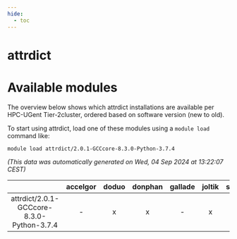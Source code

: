 ```yaml
---
hide:
  - toc
---
```


attrdict
========

# Available modules


The overview below shows which attrdict installations are available per HPC-UGent Tier-2cluster, ordered based on software version (new to old).

To start using attrdict, load one of these modules using a `module load` command like:

```shell
module load attrdict/2.0.1-GCCcore-8.3.0-Python-3.7.4
```

*(This data was automatically generated on Wed, 04 Sep 2024 at 13:22:07 CEST)*  

| |accelgor|doduo|donphan|gallade|joltik|shinx|skitty|
| :---: | :---: | :---: | :---: | :---: | :---: | :---: | :---: |
|attrdict/2.0.1-GCCcore-8.3.0-Python-3.7.4|-|x|x|-|x|-|x|
